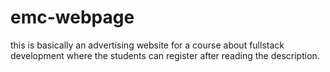 # emc-webpage
this is basically an advertising website for a course about fullstack development where the students can register after reading the description.
